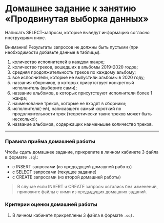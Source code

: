 # Домашнее задание к занятию «Продвинутая выборка данных»

Написать SELECT-запросы, которые выведут информацию согласно инструкциям ниже.

Внимание! Результаты запросов не должны быть пустыми (при необходимости добавьте данные в таблицы).

1. количество исполнителей в каждом жанре;
2. количество треков, вошедших в альбомы 2019-2020 годов;
3. средняя продолжительность треков по каждому альбому;
4. все исполнители, которые не выпустили альбомы в 2020 году;
5. названия сборников, в которых присутствует конкретный исполнитель (выберите сами);
6. название альбомов, в которых присутствуют исполнители более 1 жанра;
7. наименование треков, которые не входят в сборники;
8. исполнителя(-ей), написавшего самый короткий по продолжительности трек (теоретически таких треков может быть несколько);
9. название альбомов, содержащих наименьшее количество треков.

------

### Правила приёма домашней работы

Чтобы сдать домашнее задание, прикрепите в личном кабинете 3 файла в формате `.sql`:

- с INSERT запросами (из предыдущей домашней работы)
- с SELECT запросами (текущее задание)
- с CREATE запросами (из второй домашней работы)

> В случае если INSERT и CREATE запросы остались без изменений, приложите файлы c ними из предыдущих домашних заданий.

### Критерии оценки домашней работы

1. В личном кабинете прикреплены 3 файла в формате `.sql`.
